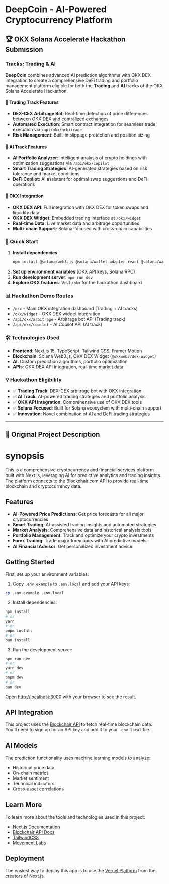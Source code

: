 # DeepCoin - AI-Powered Cryptocurrency Platform

## 🏆 OKX Solana Accelerate Hackathon Submission

### Tracks: Trading & AI

**DeepCoin** combines advanced AI prediction algorithms with OKX DEX integration to create a comprehensive DeFi trading and portfolio management platform eligible for both the **Trading** and **AI** tracks of the OKX Solana Accelerate Hackathon.

#### 🔄 Trading Track Features
- **DEX-CEX Arbitrage Bot**: Real-time detection of price differences between OKX DEX and centralized exchanges
- **Automated Execution**: Smart contract integration for seamless trade execution via `/api/okx/arbitrage`
- **Risk Management**: Built-in slippage protection and position sizing

#### 🤖 AI Track Features  
- **AI Portfolio Analyzer**: Intelligent analysis of crypto holdings with optimization suggestions via `/api/okx/copilot`
- **Smart Trading Strategies**: AI-generated strategies based on risk tolerance and market conditions
- **DeFi Copilot**: AI assistant for optimal swap suggestions and DeFi operations

#### 🔗 OKX Integration
- **OKX DEX API**: Full integration with OKX DEX for token swaps and liquidity data
- **OKX DEX Widget**: Embedded trading interface at `/okx/widget`
- **Real-time Data**: Live market data and arbitrage opportunities
- **Multi-chain Support**: Solana-focused with cross-chain capabilities

### 🚀 Quick Start
1. **Install dependencies**: 
   ```bash
   npm install @solana/web3.js @solana/wallet-adapter-react @solana/wallet-adapter-wallets @solana/wallet-adapter-react-ui
   ```
2. **Set up environment variables** (OKX API keys, Solana RPC)
3. **Run development server**: `npm run dev`
4. **Explore OKX features**: Visit `/okx` for the hackathon dashboard

### 📊 Hackathon Demo Routes
- `/okx` - Main OKX integration dashboard (Trading + AI tracks)
- `/okx/widget` - OKX DEX widget integration
- `/api/okx/arbitrage` - Arbitrage bot API (Trading track)
- `/api/okx/copilot` - AI Copilot API (AI track)

### 🛠️ Technologies Used
- **Frontend**: Next.js 15, TypeScript, Tailwind CSS, Framer Motion
- **Blockchain**: Solana Web3.js, OKX DEX Widget (`@okxweb3/dex-widget`)
- **AI**: Custom prediction algorithms, portfolio optimization
- **APIs**: OKX DEX API integration, real-time market data

### 💡 Hackathon Eligibility
- ✅ **Trading Track**: DEX-CEX arbitrage bot with OKX integration
- ✅ **AI Track**: AI-powered trading strategies and portfolio analysis
- ✅ **OKX API Integration**: Comprehensive use of OKX DEX tools
- ✅ **Solana Focused**: Built for Solana ecosystem with multi-chain support
- ✅ **Innovation**: Novel combination of AI and DeFi trading strategies

---

## 📝 Original Project Description

# synopsis
This is a comprehensive cryptocurrency and financial services platform built with Next.js, leveraging AI for predictive analytics and trading insights. The platform connects to the Blockchair.com API to provide real-time blockchain and cryptocurrency data.

## Features

- **AI-Powered Price Predictions**: Get price forecasts for all major cryptocurrencies
- **Smart Trading**: AI-assisted trading insights and automated strategies
- **Market Analysis**: Comprehensive data and historical analysis tools
- **Portfolio Management**: Track and optimize your crypto investments
- **Forex Trading**: Trade major forex pairs with AI predictive models
- **AI Financial Advisor**: Get personalized investment advice

## Getting Started

First, set up your environment variables:

1. Copy `.env.example` to `.env.local` and add your API keys:

```bash
cp .env.example .env.local
```

2. Install dependencies:

```bash
npm install
# or
yarn 
# or
pnpm install
# or
bun install
```

3. Run the development server:

```bash
npm run dev
# or
yarn dev
# or
pnpm dev
# or
bun dev
```

Open [http://localhost:3000](http://localhost:3000) with your browser to see the result.

## API Integration

This project uses the [Blockchair API](https://blockchair.com/api) to fetch real-time blockchain data. You'll need to sign up for an API key and add it to your `.env.local` file.

## AI Models

The prediction functionality uses machine learning models to analyze:
- Historical price data
- On-chain metrics
- Market sentiment
- Technical indicators
- Cross-asset correlations

## Learn More

To learn more about the tools and technologies used in this project:

- [Next.js Documentation](https://nextjs.org/docs)
- [Blockchair API Docs](https://blockchair.com/api)
- [TailwindCSS](https://tailwindcss.com/docs)
- [Movement Labs](https://movementlabs.xyz/)

## Deployment

The easiest way to deploy this app is to use the [Vercel Platform](https://vercel.com/new) from the creators of Next.js.
